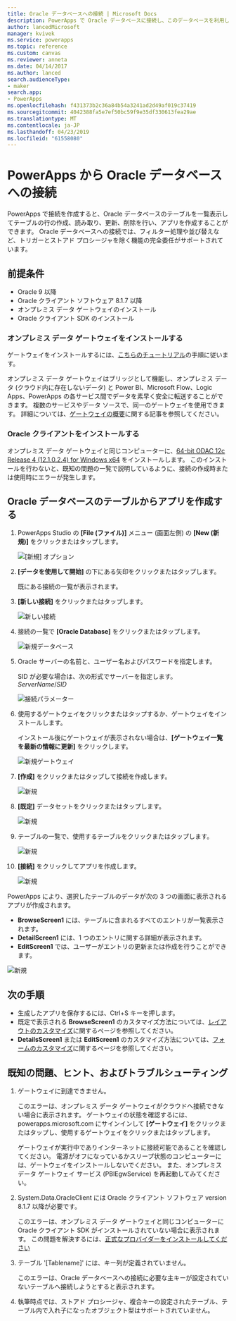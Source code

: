 ```yaml
---
title: Oracle データベースへの接続 | Microsoft Docs
description: PowerApps で Oracle データベースに接続し、このデータベースを利用してアプリを作成する方法について説明します。
author: lancedMicrosoft
manager: kvivek
ms.service: powerapps
ms.topic: reference
ms.custom: canvas
ms.reviewer: anneta
ms.date: 04/14/2017
ms.author: lanced
search.audienceType:
- maker
search.app:
- PowerApps
ms.openlocfilehash: f431373b2c36a84b54a3241ad2d49af019c37419
ms.sourcegitcommit: 4042388fa5e7ef50bc59f9e35df330613fea29ae
ms.translationtype: MT
ms.contentlocale: ja-JP
ms.lasthandoff: 04/23/2019
ms.locfileid: "61558080"
---
```

# <a name="connect-to-an-oracle-database-from-powerapps"></a>PowerApps から Oracle データベースへの接続
PowerApps で接続を作成すると、Oracle データベースのテーブルを一覧表示してテーブルの行の作成、読み取り、更新、削除を行い、アプリを作成することができます。 Oracle データベースへの接続では、フィルター処理や並び替えなど、トリガーとストアド プロシージャを除く機能の完全委任がサポートされています。

## <a name="prerequisites"></a>前提条件
* Oracle 9 以降
* Oracle クライアント ソフトウェア 8.1.7 以降
* オンプレミス データ ゲートウェイのインストール
* Oracle クライアント SDK のインストール

### <a name="install-an-on-premises-data-gateway"></a>オンプレミス データ ゲートウェイをインストールする
ゲートウェイをインストールするには、[こちらのチュートリアル](../gateway-management.md)の手順に従います。

オンプレミス データ ゲートウェイはブリッジとして機能し、オンプレミス データ (クラウド内に存在しないデータ) と Power BI、Microsoft Flow、Logic Apps、PowerApps の各サービス間でデータを素早く安全に転送することができます。 複数のサービスやデータ ソースで、同一のゲートウェイを使用できます。 詳細については、[ゲートウェイの概要](../gateway-reference.md)に関する記事を参照してください。

### <a name="install-oracle-client"></a>Oracle クライアントをインストールする
オンプレミス データ ゲートウェイと同じコンピューターに、[64-bit ODAC 12c Release 4 (12.1.0.2.4) for Windows x64](http://www.oracle.com/technetwork/database/windows/downloads/index-090165.html) をインストールします。 このインストールを行わないと、既知の問題の一覧で説明しているように、接続の作成時または使用時にエラーが発生します。

## <a name="create-an-app-from-a-table-in-an-oracle-database"></a>Oracle データベースのテーブルからアプリを作成する
1. PowerApps Studio の **[File (ファイル)]** メニュー (画面左側) の **[New (新規)]** をクリックまたはタップします。
   
   ![[新規] オプション](./media/connection-oracledb/new-app.png)
2. **[データを使用して開始]** の下にある矢印をクリックまたはタップします。
   
      既にある接続の一覧が表示されます。
3. **[新しい接続]** をクリックまたはタップします。
   
   ![新しい接続](./media/connection-oracledb/new-connection.png)
4. 接続の一覧で **[Oracle Database]** をクリックまたはタップします。
   
   ![新規データベース](./media/connection-oracledb/oracle-db.png)
5. Oracle サーバーの名前と、ユーザー名およびパスワードを指定します。
   
    SID が必要な場合は、次の形式でサーバーを指定します。<br>
    *ServerName*/*SID*
   
   ![接続パラメーター](./media/connection-oracledb/connection-params.png)
6. 使用するゲートウェイをクリックまたはタップするか、ゲートウェイをインストールします。
   
    インストール後にゲートウェイが表示されない場合は、**[ゲートウェイ一覧を最新の情報に更新]** をクリックします。
   
   ![新規ゲートウェイ](./media/connection-oracledb/choose-gateway.png)
7. **[作成]** をクリックまたはタップして接続を作成します。
   
   ![新規](./media/connection-oracledb/create-button.png)
8. **[既定]** データセットをクリックまたはタップします。
   
   ![新規](./media/connection-oracledb/choose-dataset.png)
9. テーブルの一覧で、使用するテーブルをクリックまたはタップします。
   
   ![新規](./media/connection-oracledb/choose-table.png)
10. **[接続]** をクリックしてアプリを作成します。
    
    ![新規](./media/connection-oracledb/connect-button.png)

PowerApps により、選択したテーブルのデータが次の 3 つの画面に表示されるアプリが作成されます。

* **BrowseScreen1** には、テーブルに含まれるすべてのエントリが一覧表示されます。
* **DetailScreen1** には、1 つのエントリに関する詳細が表示されます。
* **EditScreen1** では、ユーザーがエントリの更新または作成を行うことができます。

![新規](./media/connection-oracledb/afd-app.png)

## <a name="next-steps"></a>次の手順
* 生成したアプリを保存するには、Ctrl+S キーを押します。
* 既定で表示される **BrowseScreen1** のカスタマイズ方法については、[レイアウトのカスタマイズ](../customize-layout-sharepoint.md)に関するページを参照してください。
* **DetailsScreen1** または **EditScreen1** のカスタマイズ方法については、[フォームのカスタマイズ](../customize-forms-sharepoint.md)に関するページを参照してください。

## <a name="known-issues-tips-and-troubleshooting"></a>既知の問題、ヒント、およびトラブルシューティング
1. ゲートウェイに到達できません。
   
    このエラーは、オンプレミス データ ゲートウェイがクラウドへ接続できない場合に表示されます。 ゲートウェイの状態を確認するには、powerapps.microsoft.com にサインインして **[ゲートウェイ]** をクリックまたはタップし、使用するゲートウェイをクリックまたはタップします。
   
    ゲートウェイが実行中でありインターネットに接続可能であることを確認してください。 電源がオフになっているかスリープ状態のコンピューターには、ゲートウェイをインストールしないでください。 また、オンプレミス データ ゲートウェイ サービス (PBIEgwService) を再起動してみてください。
2. System.Data.OracleClient には Oracle クライアント ソフトウェア version 8.1.7 以降が必要です。
   
    このエラーは、オンプレミス データ ゲートウェイと同じコンピューターに Oracle クライアント SDK がインストールされていない場合に表示されます。 この問題を解決するには、[正式なプロバイダーをインストールしてください](https://go.microsoft.com/fwlink/p/?LinkID=272376)
3. テーブル '[Tablename]' には、キー列が定義されていません。
   
    このエラーは、Oracle データベースへの接続に必要な主キーが設定されていないテーブルへ接続しようとすると表示されます。
4. 執筆時点では、ストアド プロシージャ、複合キーの設定されたテーブル、テーブル内で入れ子になったオブジェクト型はサポートされていません。

